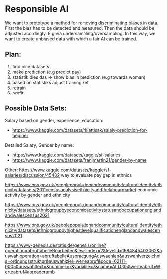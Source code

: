# Responsible AI

We want to prototype a method for removing discriminating biases in data.
First the bias has to be detected and measured. Then the data should be adjusted acordingly. E.g via undersampling/oversampling.
In this way, we want to create unbiased data with which a fair AI can be trained.

## Plan:

1. find nice datasets
2. make prediction (e.g predict pay)
3. statistik dies das -> show bias in prediction (e.g towards woman)
4. based on statistiks adjust training set
5. retrain
6. profit.

## Possible Data Sets:

Salary based on gender, experience, education:
- https://www.kaggle.com/datasets/rkiattisak/salaly-prediction-for-beginer


Detailed Salary, Gender by name:
- https://www.kaggle.com/datasets/kaggle/sf-salaries
- https://www.kaggle.com/datasets/franjmartin21/gender-by-name


Other:
https://www.kaggle.com/datasets/kaggle/sf-salaries/discussion/45482
way to evaluate pay gap in ethnics


https://www.ons.gov.uk/peoplepopulationandcommunity/culturalidentity/ethnicity/datasets/2011censusanalysisethnicityandthelabourmarket
economic activity by gender and ethnicity


https://www.ons.gov.uk/peoplepopulationandcommunity/culturalidentity/ethnicity/datasets/ethnicgroupbyeconomicactivitystatusandoccupationenglandandwalescensus2021


https://www.ons.gov.uk/peoplepopulationandcommunity/culturalidentity/ethnicity/datasets/ethnicgroupbyhighestlevelqualificationenglandandwalescensus2021


https://www-genesis.destatis.de/genesis/online?operation=abruftabelleBearbeiten&levelindex=2&levelid=1684845403062&auswahloperation=abruftabelleAuspraegungAuswaehlen&auswahlverzeichnis=ordnungsstruktur&auswahlziel=werteabruf&code=62111-0005&auswahltext=&nummer=7&variable=7&name=ALT035&werteabruf=Werteabruf#abreadcrumb